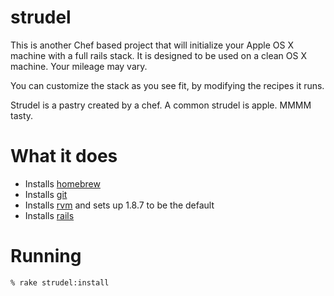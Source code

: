 strudel
=======

This is another Chef based project that will initialize your Apple OS X machine with a full rails stack.
It is designed to be used on a clean OS X machine.  Your mileage may vary.

You can customize the stack as you see fit, by modifying the recipes it runs.

Strudel is a pastry created by a chef. A common strudel is apple.  MMMM tasty.

What it does
============

* Installs [homebrew]
* Installs [git]
* Installs [rvm] and sets up 1.8.7 to be the default
* Installs [rails]

Running
=======

    % rake strudel:install

[git]: http://git-scm.com/
[rvm]: http://rvm.beginrescueend.com
[mysql]: http://www.mysql.com/
[homebrew]: http://github.com/mxcl/homebrew
[memcached]: http://memcached.org/
[postgresql]: http://www.postgresql.org/
[rails]: http://rubyonrails.org/
